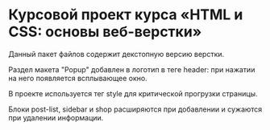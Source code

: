 # Курсовой проект курса «HTML и CSS: основы веб-верстки»

Данный пакет файлов содержит декстопную версию верстки. 

Раздел макета "Popup" добавлен в логотип в теге header: при нажатии на него 
появляется всплывающее окно. 

В проекте используется тег style для критической прогрузки страницы.

Блоки post-list, sidebar и shop расширяются при добавлении и сужаются при
удалении информации.